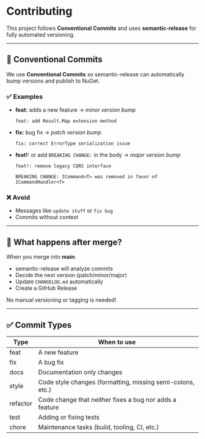 # Contributing

This project follows **Conventional Commits** and uses **semantic-release** for fully automated versioning.

---

## 📝 Conventional Commits

We use **Conventional Commits** so semantic-release can automatically bump versions and publish to NuGet.

### ✅ Examples

- **feat:** adds a new feature → _minor version bump_

  ```
  feat: add Result.Map extension method
  ```

- **fix:** bug fix → _patch version bump_

  ```
  fix: correct ErrorType serialization issue
  ```

- **feat!:** or add `BREAKING CHANGE:` in the body → _major version bump_

  ```
  feat!: remove legacy CQRS interface

  BREAKING CHANGE: ICommand<T> was removed in favor of ICommandHandler<T>
  ```

### ❌ Avoid

- Messages like `update stuff` or `fix bug`
- Commits without context

---

## 🔄 What happens after merge?

When you merge into **main**:

- semantic-release will analyze commits
- Decide the next version (patch/minor/major)
- Update `CHANGELOG.md` automatically
- Create a GitHub Release

No manual versioning or tagging is needed!

---

## ✅ Commit Types

| Type     | When to use                                                |
| -------- | ---------------------------------------------------------- |
| feat     | A new feature                                              |
| fix      | A bug fix                                                  |
| docs     | Documentation only changes                                 |
| style    | Code style changes (formatting, missing semi-colons, etc.) |
| refactor | Code change that neither fixes a bug nor adds a feature    |
| test     | Adding or fixing tests                                     |
| chore    | Maintenance tasks (build, tooling, CI, etc.)               |
